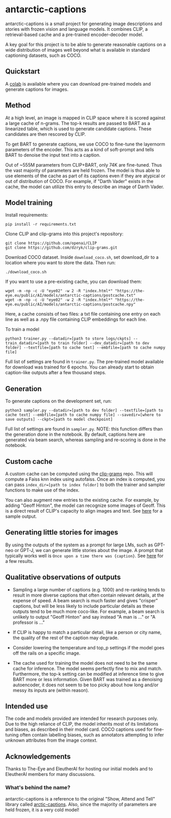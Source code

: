 # antarctic-captions

antarctic-captions is a small project for generating image descriptions and stories with frozen vision and language models. It combines CLIP, a retrieval-based cache and a pre-trained encoder-decoder model.

A key goal for this project is to be able to generate reasonable captions on a wide distribution of images well beyond what is available in standard captioning datasets, such as COCO.

## Quickstart

A [colab](https://colab.research.google.com/drive/1FwGEVKXvmpeMvAYqGr4z7Nt3llaZz-F8) is available where you can download pre-trained models and generate captions for images.

## Method

At a high level, an image is mapped in CLIP space where it is scored against a large cache of n-grams. The top-k results are passed to BART as a linearized table, which is used to generate candidate captions. These candidates are then rescored by CLIP.

To get BART to generate captions, we use COCO to fine-tune the layernorm parameters of the encoder. This acts as a kind of soft-prompt and tells BART to denoise the input text into a caption.

Out of ~555M parameters from CLIP+BART, only 74K are fine-tuned. Thus the vast majority of parameters are held frozen. The model is thus able to use elements of the cache as part of its captions even if they are atypical or out of distribution of COCO. For example, if "Darth Vader" exists in the cache, the model can utilize this entry to describe an image of Darth Vader.

## Model training

Install requirements:

```
pip install -r requirements.txt
```

Clone CLIP and clip-grams into this project's repository:

```
git clone https://github.com/openai/CLIP
git clone https://github.com/dzryk/clip-grams.git
```

Download COCO dataset. Inside `download_coco.sh`, set download_dir to a location where you want to store the data. Then run:

```
./download_coco.sh
```

If you want to use a pre-existing cache, you can download them:

```
wget -m -np -c -U "eye02" -w 2 -R "index.html*" "https://the-eye.eu/public/AI/models/antarctic-captions/postcache.txt"
wget -m -np -c -U "eye02" -w 2 -R "index.html*" "https://the-eye.eu/public/AI/models/antarctic-captions/postcache.npy"
```

Here, a cache consists of two files: a txt file containing one entry on each line as well as a .npy file containing CLIP embeddings for each line. 

To train a model

```
python3 trainer.py --datadir=[path to store logs/ckpts] --train_datadir=[path to train folder] --dev_datadir=[path to dev folder] --textfile=[path to cache text] --embfile=[path to cache numpy file]
```

Full list of settings are found in `trainer.py`. The pre-trained model available for download was trained for 6 epochs. You can already start to obtain caption-like outputs after a few thousand steps.

## Generation

To generate captions on the development set, run:

```
python3 sampler.py --datadir=[path to dev folder] --textfile=[path to cache text] --embfile=[path to cache numpy file] --savedir=[where to save outputs] --ckpt=[path to model checkpoint]
```

Full list of settings are found in `sampler.py`. NOTE: this function differs than the generation done in the notebook. By default, captions here are generated via beam search, whereas sampling and re-scoring is done in the notebook. 

## Custom cache

A custom cache can be computed using the [clip-grams](https://github.com/dzryk/clip-grams) repo. This will compute a Faiss knn index using autofaiss. Once an index is computed, you can pass `index_dir=[path to index folder]` to both the trainer and sampler functions to make use of the index.

You can also augment new entries to the existing cache. For example, by adding "Geoff Hinton", the model can recognize some images of Geoff. This is a direct result of CLIP's capacity to align images and text. See [here](https://twitter.com/dzryk/status/1420432987481591819) for a sample output.

## Generating little stories for images

By using the outputs of the system as a prompt for large LMs, such as GPT-neo or GPT-J, we can generate little stories about the image. A prompt that typically works well is `Once upon a time there was {caption}`. See [here](https://twitter.com/dzryk/status/1418566309923667972) for a few results.

## Qualitative observations of outputs

- Sampling a large number of captions (e.g. 1000) and re-ranking tends to result in more diverse captions that often contain relevant details, at the expense of speed. A beam search is much faster and gives "crisper" captions, but will be less likely to include particular details as these outputs tend to be much more coco-like. For example, a beam search is unlikely to output "Geoff Hinton" and say instead "A man is ..." or "A professor is ..."

- If CLIP is happy to match a particular detail, like a person or city name, the quality of the rest of the caption may degrade.

- Consider lowering the temperature and top_p settings if the model goes off the rails on a specific image.

- The cache used for training the model does not need to be the same cache for inference. The model seems perfectly fine to mix and match. Furthermore, the top-k setting can be modified at inference time to give BART more or less information. Given BART was trained as a denoising autoencoder, it does not seem to be too picky about how long and/or messy its inputs are (within reason).

## Intended use

The code and models provided are intended for research purposes only. Due to the high reliance of CLIP, the model inherits most of its limitations and biases, as described in their model card. COCO captions used for fine-tuning often contain labelling biases, such as annotators attempting to infer unknown attributes from the image context.

## Acknowledgements

Thanks to The-Eye and EleutherAI for hosting our initial models and to EleutherAI members for many discussions.

### What's behind the name?

antarctic-captions is a reference to the original "Show, Attend and Tell" library called [arctic-captions](https://github.com/kelvinxu/arctic-captions). Also, since the majority of parameters are held frozen, it is a very cold model!
